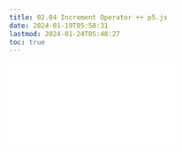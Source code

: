 ```yaml
---
title: 02.04 Increment Operator ++ p5.js
date: 2024-01-19T05:58:31
lastmod: 2024-01-24T05:48:27
toc: true
---
```


![Link to included file content](../../../../coding/p5js/increment-operator-p5-js.md)
